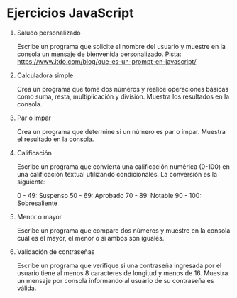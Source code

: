 # Ejercicios JavaScript

1. Saludo personalizado

   Escribe un programa que solicite el nombre del usuario y muestre en la consola un mensaje de bienvenida personalizado. Pista: https://www.itdo.com/blog/que-es-un-prompt-en-javascript/

2. Calculadora simple

   Crea un programa que tome dos números y realice operaciones básicas como suma, resta, multiplicación y división. Muestra los resultados en la consola.

3. Par o impar

   Crea un programa que determine si un número es par o impar. Muestra el resultado en la consola.

4. Calificación

   Escribe un programa que convierta una calificación numérica (0-100) en una calificación textual utilizando condicionales. La conversión es la siguiente:

   0 - 49: Suspenso
   50 - 69: Aprobado
   70 - 89: Notable
   90 - 100: Sobresaliente

5. Menor o mayor

   Escribe un programa que compare dos números y muestre en la consola cuál es el mayor, el menor o si ambos son iguales.

6. Validación de contraseñas

   Escribe un programa que verifique si una contraseña ingresada por el usuario tiene al menos 8 caracteres de longitud y menos de 16. Muestra un mensaje por consola informando al usuario de su contraseña es válida.
